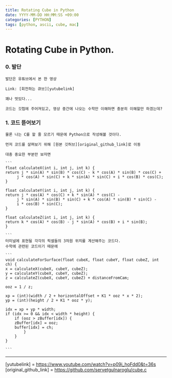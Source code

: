 ```yaml
---
title: Rotating Cube in Python
date: YYYY-MM-DD HH:MM:SS +09:00
categories: [PYTHON]
tags: [python, ascii, cube, mac]
---
```

# Rotating Cube in Python.

### 0. 발단  
    발단은 유튜브에서 본 한 영상

    Link: [회전하는 큐브][yutubelink]
    
    꽤나 멋있다...

    코드는 깃헙에 주어져있고, 영상 중간에 나오는 수학만 이해하면 충분히 이해할만 하겠는데?

### 1. 코드 뜯어보기
    물론 나는 C를 할 줄 모르기 때문에 Python으로 작성해볼 것이다.
    
    먼저 코드를 살펴보기 위해 [원본 깃허브][original_github_link]로 이동

    대충 중요한 부분만 보자면

    ```
    float calculateX(int i, int j, int k) {
    return j * sin(A) * sin(B) * cos(C) - k * cos(A) * sin(B) * cos(C) +
         j * cos(A) * sin(C) + k * sin(A) * sin(C) + i * cos(B) * cos(C);
    }

    float calculateY(int i, int j, int k) {
    return j * cos(A) * cos(C) + k * sin(A) * cos(C) -
         j * sin(A) * sin(B) * sin(C) + k * cos(A) * sin(B) * sin(C) -
         i * cos(B) * sin(C);
    }  

    float calculateZ(int i, int j, int k) {
    return k * cos(A) * cos(B) - j * sin(A) * cos(B) + i * sin(B);
    }

    ```
    터미널에 표현될 각각의 픽셀들의 3차원 위치를 계산해주는 코드다.
    수학에 관련된 코드이기 때문에 

    ```
    void calculateForSurface(float cubeX, float cubeY, float cubeZ, int ch) {
    x = calculateX(cubeX, cubeY, cubeZ);
    y = calculateY(cubeX, cubeY, cubeZ);
    z = calculateZ(cubeX, cubeY, cubeZ) + distanceFromCam;

    ooz = 1 / z;

    xp = (int)(width / 2 + horizontalOffset + K1 * ooz * x * 2);
    yp = (int)(height / 2 + K1 * ooz * y);

    idx = xp + yp * width;
    if (idx >= 0 && idx < width * height) {
        if (ooz > zBuffer[idx]) {
        zBuffer[idx] = ooz;
        buffer[idx] = ch;
            }
        }
    }
    
    ```




---
[yutubelink] = https://www.youtube.com/watch?v=p09i_hoFdd0&t=36s   
[original_github_link] = https://github.com/servetgulnaroglu/cube.c
    




